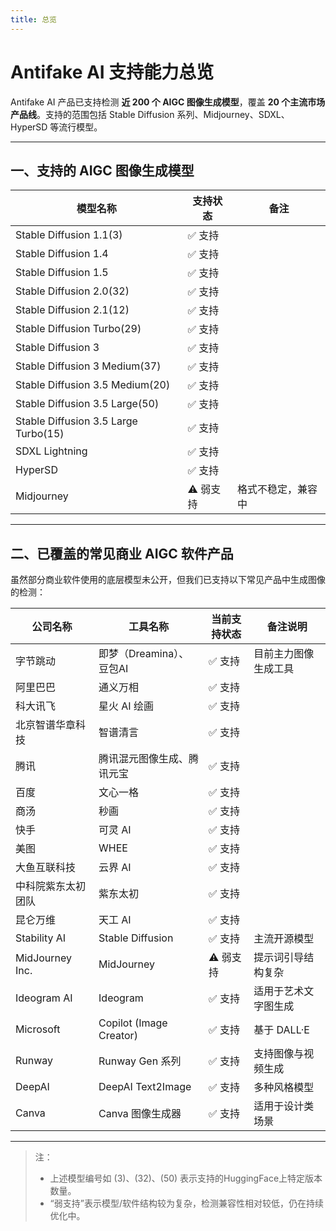 ```yaml
---
title: 总览
---
```


# Antifake AI 支持能力总览

Antifake AI 产品已支持检测 **近 200 个 AIGC 图像生成模型**，覆盖 **20 个主流市场产品线**。支持的范围包括 Stable Diffusion 系列、Midjourney、SDXL、HyperSD 等流行模型。

---

## 一、支持的 AIGC 图像生成模型

| 模型名称                              | 支持状态 | 备注                  |
| ------------------------------------ | -------- | --------------------- |
| Stable Diffusion 1.1(3)              | ✅ 支持   |                       |
| Stable Diffusion 1.4                 | ✅ 支持   |                       |
| Stable Diffusion 1.5                 | ✅ 支持   |                       |
| Stable Diffusion 2.0(32)             | ✅ 支持   |                       |
| Stable Diffusion 2.1(12)             | ✅ 支持   |                       |
| Stable Diffusion Turbo(29)           | ✅ 支持   |                       |
| Stable Diffusion 3                   | ✅ 支持   |                       |
| Stable Diffusion 3 Medium(37)        | ✅ 支持   |                       |
| Stable Diffusion 3.5 Medium(20)      | ✅ 支持   |                       |
| Stable Diffusion 3.5 Large(50)       | ✅ 支持   |                       |
| Stable Diffusion 3.5 Large Turbo(15) | ✅ 支持   |                       |
| SDXL Lightning                       | ✅ 支持   |                       |
| HyperSD                              | ✅ 支持   |                       |
| Midjourney                           | ⚠️ 弱支持 | 格式不稳定，兼容中      |

---

## 二、已覆盖的常见商业 AIGC 软件产品

虽然部分商业软件使用的底层模型未公开，但我们已支持以下常见产品中生成图像的检测：

| 公司名称            | 工具名称                    | 当前支持状态 | 备注说明       |
| --------------- | ----------------------- | ------ | ---------- |
| 字节跳动            | 即梦（Dreamina）、豆包AI            | ✅ 支持   | 目前主力图像生成工具 |
| 阿里巴巴            | 通义万相                    | ✅ 支持   |            |
| 科大讯飞            | 星火 AI 绘画                | ✅ 支持   |            |
| 北京智谱华章科技           | 智谱清言               | ✅ 支持   |            |
| 腾讯              | 腾讯混元图像生成、腾讯元宝            | ✅ 支持   |            |
| 百度              | 文心一格                    | ✅ 支持   |            |
| 商汤             | 秒画                      | ✅ 支持   |            |
| 快手              | 可灵 AI                   | ✅ 支持   |            |
| 美图              | WHEE                    | ✅ 支持   |            |
| 大鱼互联科技            | 云界 AI                   | ✅ 支持   |            |
| 中科院紫东太初团队       | 紫东太初                    | ✅ 支持   |            |
| 昆仑万维            | 天工 AI                   | ✅ 支持   |            |
| Stability AI    | Stable Diffusion        | ✅ 支持   | 主流开源模型     |
| MidJourney Inc. | MidJourney              | ⚠️ 弱支持 | 提示词引导结构复杂  |
| Ideogram AI     | Ideogram                | ✅ 支持   | 适用于艺术文字图生成 |
| Microsoft       | Copilot (Image Creator) | ✅ 支持   | 基于 DALL·E  |
| Runway          | Runway Gen 系列           | ✅ 支持   | 支持图像与视频生成  |
| DeepAI          | DeepAI Text2Image       | ✅ 支持   | 多种风格模型     |
| Canva           | Canva 图像生成器             | ✅ 支持   | 适用于设计类场景   |



---

> 注：
> - 上述模型编号如 (3)、(32)、(50) 表示支持的HuggingFace上特定版本数量。
> - “弱支持”表示模型/软件结构较为复杂，检测兼容性相对较低，仍在持续优化中。

